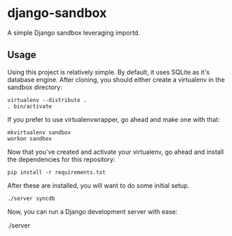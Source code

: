 django-sandbox
==============

A simple Django sandbox leveraging importd.

Usage
-----

Using this project is relatively simple. By default, it uses
SQLite as it's database engine. After cloning, you should
either create a virtualenv in the sandbox directory:

    virtualenv --distribute .
    . bin/activate
  
If you prefer to use virtualenvwrapper, go ahead and make one
with that:

    mkvirtualenv sandbox
    workon sandbox

Now that you've created and activate your virtualenv, go ahead
and install the dependencies for this repository:

    pip install -r requirements.txt
    
After these are installed, you will want to do some initial
setup.

    ./server syncdb

Now, you can run a Django development server with ease:

  ./server

